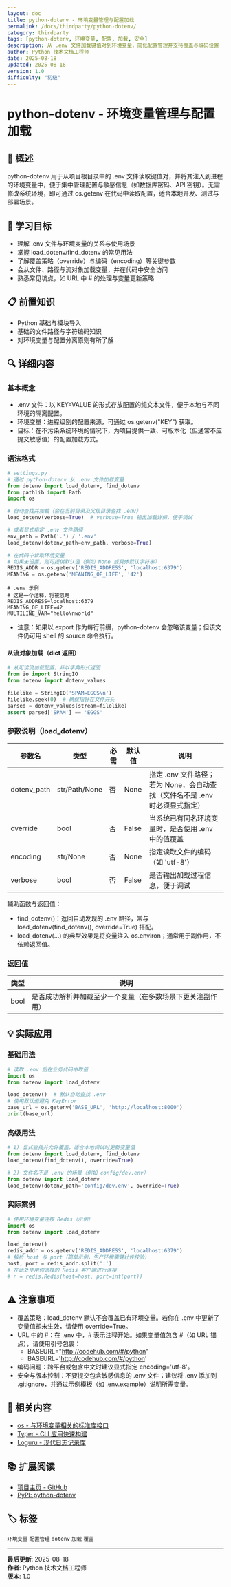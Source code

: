 ```yaml
---
layout: doc
title: python-dotenv - 环境变量管理与配置加载
permalink: /docs/thirdparty/python-dotenv/
category: thirdparty
tags: [python-dotenv, 环境变量, 配置, 加载, 安全]
description: 从 .env 文件加载键值对到环境变量，简化配置管理并支持覆盖与编码设置
author: Python 技术文档工程师
date: 2025-08-18
updated: 2025-08-18
version: 1.0
difficulty: "初级"
---
```


# python-dotenv - 环境变量管理与配置加载

## 📝 概述

python-dotenv 用于从项目根目录中的 .env 文件读取键值对，并将其注入到进程的环境变量中，便于集中管理配置与敏感信息（如数据库密码、API 密钥）。无需修改系统环境，即可通过 os.getenv 在代码中读取配置，适合本地开发、测试与部署场景。

## 🎯 学习目标

- 理解 .env 文件与环境变量的关系与使用场景
- 掌握 load_dotenv/find_dotenv 的常见用法
- 了解覆盖策略（override）与编码（encoding）等关键参数
- 会从文件、路径与流对象加载变量，并在代码中安全访问
- 熟悉常见坑点，如 URL 中 # 的处理与变量更新策略

## 📋 前置知识

- Python 基础与模块导入
- 基础的文件路径与字符编码知识
- 对环境变量与配置分离原则有所了解

## 🔍 详细内容

### 基本概念

- .env 文件：以 KEY=VALUE 的形式存放配置的纯文本文件，便于本地与不同环境的隔离配置。
- 环境变量：进程级别的配置来源，可通过 os.getenv("KEY") 获取。
- 目标：在不污染系统环境的情况下，为项目提供一致、可版本化（但通常不应提交敏感值）的配置加载方式。

### 语法格式

```python
# settings.py
# 通过 python-dotenv 从 .env 文件加载变量
from dotenv import load_dotenv, find_dotenv
from pathlib import Path
import os

# 自动查找并加载（会在当前目录及父级目录查找 .env）
load_dotenv(verbose=True)  # verbose=True 输出加载详情，便于调试

# 或者显式指定 .env 文件路径
env_path = Path('.') / '.env'
load_dotenv(dotenv_path=env_path, verbose=True)

# 在代码中读取环境变量
# 如果未设置，则可提供默认值（例如 None 或具体默认字符串）
REDIS_ADDR = os.getenv('REDIS_ADDRESS', 'localhost:6379')
MEANING = os.getenv('MEANING_OF_LIFE', '42')
```

```text
# .env 示例
# 这是一个注释，将被忽略
REDIS_ADDRESS=localhost:6379
MEANING_OF_LIFE=42
MULTILINE_VAR="hello\nworld"
```

- 注意：如果以 export 作为每行前缀，python-dotenv 会忽略该变量；但该文件仍可用 shell 的 source 命令执行。

#### 从流对象加载（dict 返回）

```python
# 从可读流加载配置，并以字典形式返回
from io import StringIO
from dotenv import dotenv_values

filelike = StringIO('SPAM=EGGS\n')
filelike.seek(0)  # 确保指针在文件开头
parsed = dotenv_values(stream=filelike)
assert parsed['SPAM'] == 'EGGS'
```

### 参数说明（load_dotenv）

| 参数名 | 类型 | 必需 | 默认值 | 说明 |
|--------|------|------|--------|------|
| dotenv_path | str/Path/None | 否 | None | 指定 .env 文件路径；若为 None，会自动查找（文件名不是 .env 时必须显式指定） |
| override | bool | 否 | False | 当系统已有同名环境变量时，是否使用 .env 中的值覆盖 |
| encoding | str/None | 否 | None | 指定读取文件的编码（如 'utf-8'） |
| verbose | bool | 否 | False | 是否输出加载过程信息，便于调试 |

辅助函数与返回值：
- find_dotenv()：返回自动发现的 .env 路径，常与 load_dotenv(find_dotenv(), override=True) 搭配。
- load_dotenv(...) 的典型效果是将变量注入 os.environ；通常用于副作用，不依赖返回值。

### 返回值

| 类型 | 说明 |
|------|------|
| bool | 是否成功解析并加载至少一个变量（在多数场景下更关注副作用） |

## 💡 实际应用

### 基础用法

```python
# 读取 .env 后在业务代码中取值
import os
from dotenv import load_dotenv

load_dotenv()  # 默认自动查找 .env
# 使用默认值避免 KeyError
base_url = os.getenv('BASE_URL', 'http://localhost:8000')
print(base_url)
```

### 高级用法

```python
# 1) 显式查找并允许覆盖，适合本地调试时更新变量值
from dotenv import load_dotenv, find_dotenv
load_dotenv(find_dotenv(), override=True)

# 2) 文件名不是 .env 的场景（例如 config/dev.env）
from dotenv import load_dotenv
load_dotenv(dotenv_path='config/dev.env', override=True)
```

### 实际案例

```python
# 使用环境变量连接 Redis（示例）
import os
from dotenv import load_dotenv

load_dotenv()
redis_addr = os.getenv('REDIS_ADDRESS', 'localhost:6379')
# 解析 host 与 port（简单示例，生产环境需健壮性校验）
host, port = redis_addr.split(':')
# 在此处使用你选择的 Redis 客户端进行连接
# r = redis.Redis(host=host, port=int(port))
```

## ⚠️ 注意事项

- 覆盖策略：load_dotenv 默认不会覆盖已有环境变量。若你在 .env 中更新了变量值却未生效，请使用 override=True。
- URL 中的 #：在 .env 中，# 表示注释开始。如果变量值包含 #（如 URL 锚点），请使用引号包裹：
  - BASEURL="http://codehub.com/#/python"
  - BASEURL='http://codehub.com/#/python'
- 编码问题：跨平台或包含中文时建议显式指定 encoding='utf-8'。
- 安全与版本控制：不要提交包含敏感信息的 .env 文件；建议将 .env 添加到 .gitignore，并通过示例模板（如 .env.example）说明所需变量。

## 🔗 相关内容

- [os - 与环境变量相关的标准库接口](../../stdlib/os/)
- [Typer - CLI 应用快速构建](../typer/)
- [Loguru - 现代日志记录库](../loguru/)

## 📚 扩展阅读

- [项目主页 - GitHub](https://github.com/theskumar/python-dotenv)
- [PyPI: python-dotenv](https://pypi.org/project/python-dotenv/)

## 🏷️ 标签

`环境变量` `配置管理` `dotenv` `加载` `覆盖`

---

**最后更新**: 2025-08-18  
**作者**: Python 技术文档工程师  
**版本**: 1.0